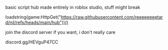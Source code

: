 basic script hub made entirely in roblox studio, stuff might break

loadstring(game:HttpGet("https://raw.githubusercontent.com/reeeeeeeetard/nil/refs/heads/main/hub"))()

join the discord server if you want, i don't really care

discord.gg/HEVguP47CC
